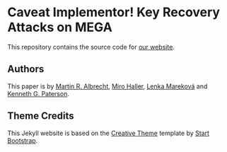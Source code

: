 # Caveat Implementor! Key Recovery Attacks on MEGA

This repository contains the source code for [our website](https://mega-awry.io).

## Authors

This paper is by [Martin R. Albrecht](), [Miro Haller](https://mirohaller.com), [Lenka Mareková]() and [Kenneth G. Paterson](https://inf.ethz.ch/people/person-detail.paterson.html).

## Theme Credits

This Jekyll website is based on the [Creative Theme](http://startbootstrap.com/template-overviews/creative/) template by [Start Bootstrap](http://startbootstrap.com).

